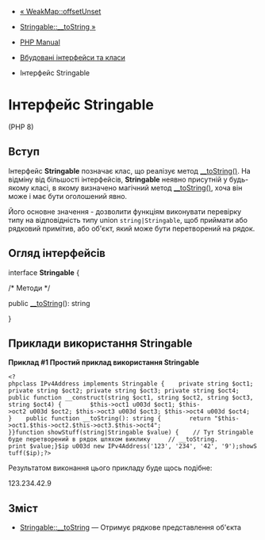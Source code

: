 - [« WeakMap::offsetUnset](weakmap.offsetunset.md)
- [Stringable::\_\_toString »](stringable.tostring.md)

- [PHP Manual](index.md)
- [Вбудовані інтерфейси та класи](reserved.interfaces.md)
- Інтерфейс Stringable

# Інтерфейс Stringable

(PHP 8)

## Вступ

Інтерфейс **Stringable** позначає клас, що реалізує метод
[\_\_toString()](language.oop5.magic.md#object.tostring). На відміну від
більшості інтерфейсів, **Stringable** неявно присутній у будь-якому
класі, в якому визначено магічний метод
[\_\_toString()](language.oop5.magic.md#object.tostring), хоча він
може і має бути оголошений явно.

Його основне значення - дозволити функціям виконувати перевірку типу на
відповідність типу union `string|Stringable`, щоб приймати або
рядковий примітив, або об'єкт, який може бути перетворений на
рядок.

## Огляд інтерфейсів

interface **Stringable** {

/\* Методи \*/

public [\_\_toString](stringable.tostring.md)(): string

}

## Приклади використання Stringable

**Приклад #1 Простий приклад використання Stringable**

`<?phpclass IPv4Address implements Stringable {    private string $oct1; private string $oct2; private string $oct3; private string $oct4; public function __construct(string $oct1, string $oct2, string $oct3, string $oct4) {        $this->oct1 u003d $oct1; $this->oct2 u003d $oct2; $this->oct3 u003d $oct3; $this->oct4 u003d $oct4; }    public function __toString(): string {        return "$this->oct1.$this->oct2.$this->oct3.$this->oct4"; }}function showStuff(string|Stringable $value) {    // Тут Stringable буде перетворений в рядок шляхом виклику     // __toString. print $value;}$ip u003d new IPv4Address('123', '234', '42', '9');showStuff($ip);?> `

Результатом виконання цього прикладу буде щось подібне:

123.234.42.9

## Зміст

- [Stringable::\_\_toString](stringable.tostring.md) — Отримує
рядкове представлення об'єкта
